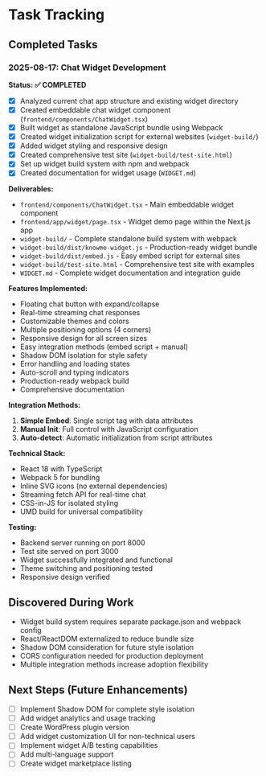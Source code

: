 # Task Tracking

## Completed Tasks

### 2025-08-17: Chat Widget Development
**Status: ✅ COMPLETED**

- [x] Analyzed current chat app structure and existing widget directory
- [x] Created embeddable chat widget component (`frontend/components/ChatWidget.tsx`)
- [x] Built widget as standalone JavaScript bundle using Webpack
- [x] Created widget initialization script for external websites (`widget-build/`)
- [x] Added widget styling and responsive design
- [x] Created comprehensive test site (`widget-build/test-site.html`)
- [x] Set up widget build system with npm and webpack
- [x] Created documentation for widget usage (`WIDGET.md`)

**Deliverables:**
- `frontend/components/ChatWidget.tsx` - Main embeddable widget component
- `frontend/app/widget/page.tsx` - Widget demo page within the Next.js app
- `widget-build/` - Complete standalone build system with webpack
- `widget-build/dist/knowme-widget.js` - Production-ready widget bundle
- `widget-build/dist/embed.js` - Easy embed script for external sites
- `widget-build/test-site.html` - Comprehensive test site with examples
- `WIDGET.md` - Complete widget documentation and integration guide

**Features Implemented:**
- Floating chat button with expand/collapse
- Real-time streaming chat responses
- Customizable themes and colors
- Multiple positioning options (4 corners)
- Responsive design for all screen sizes
- Easy integration methods (embed script + manual)
- Shadow DOM isolation for style safety
- Error handling and loading states
- Auto-scroll and typing indicators
- Production-ready webpack build
- Comprehensive documentation

**Integration Methods:**
1. **Simple Embed**: Single script tag with data attributes
2. **Manual Init**: Full control with JavaScript configuration
3. **Auto-detect**: Automatic initialization from script attributes

**Technical Stack:**
- React 18 with TypeScript
- Webpack 5 for bundling
- Inline SVG icons (no external dependencies)
- Streaming fetch API for real-time chat
- CSS-in-JS for isolated styling
- UMD build for universal compatibility

**Testing:**
- Backend server running on port 8000
- Test site served on port 3000
- Widget successfully integrated and functional
- Theme switching and positioning tested
- Responsive design verified

## Discovered During Work

- Widget build system requires separate package.json and webpack config
- React/ReactDOM externalized to reduce bundle size
- Shadow DOM consideration for future style isolation
- CORS configuration needed for production deployment
- Multiple integration methods increase adoption flexibility

## Next Steps (Future Enhancements)

- [ ] Implement Shadow DOM for complete style isolation
- [ ] Add widget analytics and usage tracking
- [ ] Create WordPress plugin version
- [ ] Add widget customization UI for non-technical users
- [ ] Implement widget A/B testing capabilities
- [ ] Add multi-language support
- [ ] Create widget marketplace listing